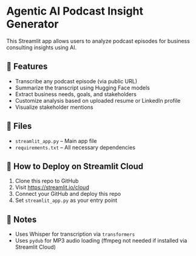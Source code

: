 
# Agentic AI Podcast Insight Generator

This Streamlit app allows users to analyze podcast episodes for business consulting insights using AI.

## 🚀 Features
- Transcribe any podcast episode (via public URL)
- Summarize the transcript using Hugging Face models
- Extract business needs, goals, and stakeholders
- Customize analysis based on uploaded resume or LinkedIn profile
- Visualize stakeholder mentions

## 📂 Files
- `streamlit_app.py` – Main app file
- `requirements.txt` – All necessary dependencies

## 🔧 How to Deploy on Streamlit Cloud
1. Clone this repo to GitHub
2. Visit https://streamlit.io/cloud
3. Connect your GitHub and deploy this repo
4. Set `streamlit_app.py` as your entry point

## 📝 Notes
- Uses Whisper for transcription via `transformers`
- Uses `pydub` for MP3 audio loading (ffmpeg not needed if installed via Streamlit Cloud)
